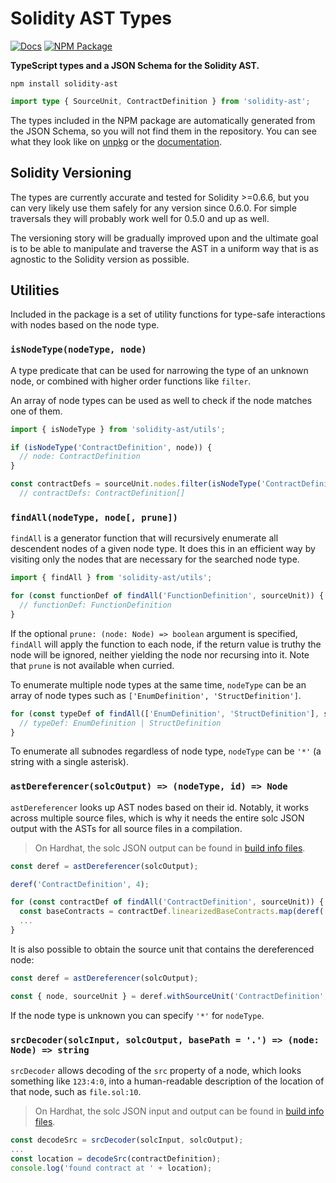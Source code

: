 # Solidity AST Types

[![Docs](https://img.shields.io/badge/docs-%F0%9F%93%84-blue)][docs]
[![NPM Package](https://img.shields.io/npm/v/solidity-ast.svg)](https://www.npmjs.org/package/solidity-ast)

**TypeScript types and a JSON Schema for the Solidity AST.**

```
npm install solidity-ast
```


```typescript
import type { SourceUnit, ContractDefinition } from 'solidity-ast';
```

The types included in the NPM package are automatically generated from the JSON
Schema, so you will not find them in the repository. You can see what they look
like on [unpkg] or the [documentation][docs].

[unpkg]: https://unpkg.com/solidity-ast@latest/types.d.ts
[docs]: https://solidity-ast.info/

## Solidity Versioning

The types are currently accurate and tested for Solidity >=0.6.6, but you can
very likely use them safely for any version since 0.6.0. For simple traversals
they will probably work well for 0.5.0 and up as well.

The versioning story will be gradually improved upon and the ultimate goal is
to be able to manipulate and traverse the AST in a uniform way that is as
agnostic to the Solidity version as possible.

## Utilities

Included in the package is a set of utility functions for type-safe interactions
with nodes based on the node type.

### `isNodeType(nodeType, node)`

A type predicate that can be used for narrowing the type of an
unknown node, or combined with higher order functions like `filter`.

An array of node types can be used as well to check if the node matches one of them.

```typescript
import { isNodeType } from 'solidity-ast/utils';

if (isNodeType('ContractDefinition', node)) {
  // node: ContractDefinition
}

const contractDefs = sourceUnit.nodes.filter(isNodeType('ContractDefinition'));
  // contractDefs: ContractDefinition[]
```

### `findAll(nodeType, node[, prune])`

`findAll` is a generator function that will recursively enumerate all
descendent nodes of a given node type. It does this in an efficient way by
visiting only the nodes that are necessary for the searched node type.

```typescript
import { findAll } from 'solidity-ast/utils';

for (const functionDef of findAll('FunctionDefinition', sourceUnit)) {
  // functionDef: FunctionDefinition
}
```

If the optional `prune: (node: Node) => boolean` argument is specified,
`findAll` will apply the function to each node, if the return value is truthy
the node will be ignored, neither yielding the node nor recursing into it. Note
that `prune` is not available when curried.

To enumerate multiple node types at the same time, `nodeType` can be an array
of node types such as `['EnumDefinition', 'StructDefinition']`.

```typescript
for (const typeDef of findAll(['EnumDefinition', 'StructDefinition'], sourceUnit)) {
  // typeDef: EnumDefinition | StructDefinition
}
```

To enumerate all subnodes regardless of node type, `nodeType` can be `'*'` (a
string with a single asterisk).

### `astDereferencer(solcOutput) => (nodeType, id) => Node`

`astDereferencer` looks up AST nodes based on their id. Notably, it works
across multiple source files, which is why it needs the entire solc JSON output
with the ASTs for all source files in a compilation.

> On Hardhat, the solc JSON output can be found in [build info files].

[build info files]: https://hardhat.org/guides/compile-contracts.html#build-info-files

```typescript
const deref = astDereferencer(solcOutput);

deref('ContractDefinition', 4);

for (const contractDef of findAll('ContractDefinition', sourceUnit)) {
  const baseContracts = contractDef.linearizedBaseContracts.map(deref('ContractDefinition'));
  ...
}
```

It is also possible to obtain the source unit that contains the dereferenced node:

```typescript
const deref = astDereferencer(solcOutput);

const { node, sourceUnit } = deref.withSourceUnit('ContractDefinition', 4);
```

If the node type is unknown you can specify `'*'` for `nodeType`.

### `srcDecoder(solcInput, solcOutput, basePath = '.') => (node: Node) => string`

`srcDecoder` allows decoding of the `src` property of a node, which looks
something like `123:4:0`, into a human-readable description of the location of
that node, such as `file.sol:10`.

> On Hardhat, the solc JSON input and output can be found in [build info files].

[build info files]: https://hardhat.org/guides/compile-contracts.html#build-info-files

```typescript
const decodeSrc = srcDecoder(solcInput, solcOutput);
...
const location = decodeSrc(contractDefinition);
console.log('found contract at ' + location);
```
